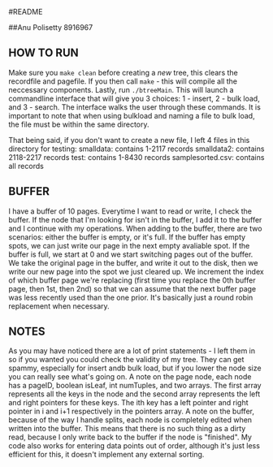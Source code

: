 #README

##Anu Polisetty 8916967

## HOW TO RUN
Make sure you ```make clean``` before creating a *new* tree, this clears the recordfile and pagefile. If you  then call ```make``` - this will compile all the neccessary components. Lastly, run ```./btreeMain```. This will launch a commandline interface that will give you 3 choices: 1 - insert, 2 - bulk load, and 3 - search. The interface walks the user through these commands. It is important to note that when using bulkload and naming a file to bulk load, the file must be within the same directory.

That being said, if you don't want to create a new file, I left 4 files in this directory for testing:
smalldata: contains 1-2117 records
smalldata2: contains 2118-2217 records
test: contains 1-8430 records
samplesorted.csv: contains all records

## BUFFER
I have a buffer of 10 pages. Everytime I want to read or write, I check the buffer. If the node that I'm looking for isn't in the buffer, I add it to the buffer and I continue with my operations. When adding to the buffer, there are two scenarios: either the buffer is empty, or it's full. If the buffer has empty spots, we can just write our page in the next empty avaliable spot. If the buffer is full, we start at 0 and we start switching pages out of the buffer. We take the original page in the buffer, and write it out to the disk, then we write our new page into the spot we just cleared up. We increment the index of which buffer page we're replacing (first time you replace the 0th buffer page, then 1st, then 2nd) so that we can assume that the next buffer page was less recently used than the one prior. It's basically just a round robin replacement when necessary.

## NOTES
As you may have noticed there are a lot of print statements - I left them in so if you wanted you could check the validity of my tree. They can get spammy, especially for insert andb bulk load, but if you lower the node size you can really see what's going on. 
A note on the page node, each node has a pageID, boolean isLeaf, int numTuples, and two arrays. The first array represents all the keys in the node and the second array represents the left and right pointers for these keys. The ith key has a left pointer and right pointer in i and i+1 respectively in the pointers array.
A note on the buffer, because of the way I handle splits, each node is completely edited when written into the buffer. This means that there is no such thing as a dirty read, because I only write back to the buffer if the node is "finished". 
My code also works for entering data points out of order, although it's just less efficient for this, it doesn't implement any external sorting.
